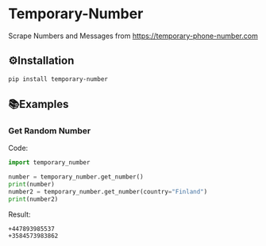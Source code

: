 # Temporary-Number
Scrape Numbers and Messages from https://temporary-phone-number.com
## ⚙️Installation
```
pip install temporary-number
```
## 📚Examples
### Get Random Number
Code:
```py
import temporary_number

number = temporary_number.get_number()
print(number)
number2 = temporary_number.get_number(country="Finland")
print(number2)
```
Result:
```
+447893985537
+3584573983862
```
